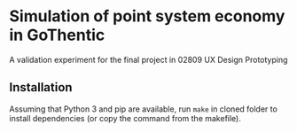 # Simulation of point system economy in GoThentic
A validation experiment for the final project in 02809 UX Design Prototyping

## Installation
Assuming that Python 3 and pip are available, run `make` in cloned folder to install dependencies (or copy the command from the makefile).

